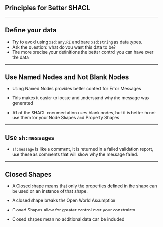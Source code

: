 ## Principles for Better SHACL

---

## Define your data

- Try to avoid using `xsd:anyURI` and bare `xsd:string` as data types.
- Ask the question: what do you want this data to be?
- The more precise your definitions the better control you can have over the data

---

## Use Named Nodes and Not Blank Nodes

- Using Named Nodes provides better context for Error Messages

- This makes it easier to locate and understand why the message was generated

- All of the SHACL documentation uses blank nodes, but it is better to not use them for your Node Shapes and Property Shapes

---

## Use `sh:messages`

- `sh:message` is like a comment, it is returned in a failed validation report, use these as comments that will show why the message failed.

---

## Closed Shapes

- A Closed shape means that only the properties defined in the shape can be used on an instance of that shape.

- A closed shape breaks the Open World Assumption

- Closed Shapes allow for greater control over your constraints

- Closed shapes mean no additional data can be included
